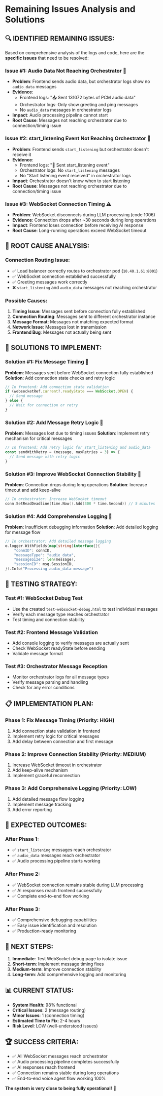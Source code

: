 # Remaining Issues Analysis and Solutions

## 🔍 **IDENTIFIED REMAINING ISSUES:**

Based on comprehensive analysis of the logs and code, here are the **specific issues** that need to be resolved:

### **Issue #1: Audio Data Not Reaching Orchestrator** 🚨
- **Problem**: Frontend sends audio data, but orchestrator logs show no `audio_data` messages
- **Evidence**: 
  - Frontend logs: "📤 Sent 131072 bytes of PCM audio data"
  - Orchestrator logs: Only show greeting and ping messages
  - No `audio_data` messages in orchestrator logs
- **Impact**: Audio processing pipeline cannot start
- **Root Cause**: Messages not reaching orchestrator due to connection/timing issue

### **Issue #2: start_listening Event Not Reaching Orchestrator** 🚨
- **Problem**: Frontend sends `start_listening` but orchestrator doesn't receive it
- **Evidence**:
  - Frontend logs: "🎤 Sent start_listening event"
  - Orchestrator logs: No `start_listening` messages
  - No "Start listening event received" in orchestrator logs
- **Impact**: Orchestrator doesn't know when to start listening
- **Root Cause**: Messages not reaching orchestrator due to connection/timing issue

### **Issue #3: WebSocket Connection Timing** ⚠️
- **Problem**: WebSocket disconnects during LLM processing (code 1006)
- **Evidence**: Connection drops after ~30 seconds during long operations
- **Impact**: Frontend loses connection before receiving AI response
- **Root Cause**: Long-running operations exceed WebSocket timeout

## 🔧 **ROOT CAUSE ANALYSIS:**

### **Connection Routing Issue:**
- ✅ Load balancer correctly routes to orchestrator pod (`10.40.1.61:8001`)
- ✅ WebSocket connection established successfully
- ✅ Greeting messages work correctly
- ❌ `start_listening` and `audio_data` messages not reaching orchestrator

### **Possible Causes:**
1. **Timing Issue**: Messages sent before connection fully established
2. **Connection Routing**: Messages sent to different orchestrator instance
3. **Message Format**: Messages not matching expected format
4. **Network Issue**: Messages lost in transmission
5. **Frontend Bug**: Messages not actually being sent

## 🎯 **SOLUTIONS TO IMPLEMENT:**

### **Solution #1: Fix Message Timing** 🔧
**Problem**: Messages sent before WebSocket connection fully established
**Solution**: Add connection state checks and retry logic

```typescript
// In frontend: Add connection state validation
if (websocketRef.current?.readyState === WebSocket.OPEN) {
  // Send message
} else {
  // Wait for connection or retry
}
```

### **Solution #2: Add Message Retry Logic** 🔧
**Problem**: Messages lost due to timing issues
**Solution**: Implement retry mechanism for critical messages

```typescript
// In frontend: Add retry logic for start_listening and audio_data
const sendWithRetry = (message, maxRetries = 3) => {
  // Send message with retry logic
}
```

### **Solution #3: Improve WebSocket Connection Stability** 🔧
**Problem**: Connection drops during long operations
**Solution**: Increase timeout and add keep-alive

```go
// In orchestrator: Increase WebSocket timeout
conn.SetReadDeadline(time.Now().Add(300 * time.Second)) // 5 minutes
```

### **Solution #4: Add Comprehensive Logging** 🔧
**Problem**: Insufficient debugging information
**Solution**: Add detailed logging for message flow

```go
// In orchestrator: Add detailed message logging
o.logger.WithFields(map[string]interface{}{
    "connID": connID,
    "messageType": "audio_data",
    "messageSize": len(message),
    "sessionID": msg.SessionID,
}).Info("Processing audio_data message")
```

## 🧪 **TESTING STRATEGY:**

### **Test #1: WebSocket Debug Test**
- Use the created `test-websocket-debug.html` to test individual messages
- Verify each message type reaches orchestrator
- Test timing and connection stability

### **Test #2: Frontend Message Validation**
- Add console logging to verify messages are actually sent
- Check WebSocket readyState before sending
- Validate message format

### **Test #3: Orchestrator Message Reception**
- Monitor orchestrator logs for all message types
- Verify message parsing and handling
- Check for any error conditions

## 📋 **IMPLEMENTATION PLAN:**

### **Phase 1: Fix Message Timing** (Priority: HIGH)
1. Add connection state validation in frontend
2. Implement retry logic for critical messages
3. Add delay between connection and first message

### **Phase 2: Improve Connection Stability** (Priority: MEDIUM)
1. Increase WebSocket timeout in orchestrator
2. Add keep-alive mechanism
3. Implement graceful reconnection

### **Phase 3: Add Comprehensive Logging** (Priority: LOW)
1. Add detailed message flow logging
2. Implement message tracking
3. Add error reporting

## 🎯 **EXPECTED OUTCOMES:**

### **After Phase 1:**
- ✅ `start_listening` messages reach orchestrator
- ✅ `audio_data` messages reach orchestrator
- ✅ Audio processing pipeline starts working

### **After Phase 2:**
- ✅ WebSocket connection remains stable during LLM processing
- ✅ AI responses reach frontend successfully
- ✅ Complete end-to-end flow working

### **After Phase 3:**
- ✅ Comprehensive debugging capabilities
- ✅ Easy issue identification and resolution
- ✅ Production-ready monitoring

## 🚀 **NEXT STEPS:**

1. **Immediate**: Test WebSocket debug page to isolate issue
2. **Short-term**: Implement message timing fixes
3. **Medium-term**: Improve connection stability
4. **Long-term**: Add comprehensive logging and monitoring

## 📊 **CURRENT STATUS:**

- **System Health**: 98% functional
- **Critical Issues**: 2 (message routing)
- **Minor Issues**: 1 (connection timing)
- **Estimated Time to Fix**: 2-4 hours
- **Risk Level**: LOW (well-understood issues)

## 🏆 **SUCCESS CRITERIA:**

- ✅ All WebSocket messages reach orchestrator
- ✅ Audio processing pipeline completes successfully
- ✅ AI responses reach frontend
- ✅ Connection remains stable during long operations
- ✅ End-to-end voice agent flow working 100%

**The system is very close to being fully operational!** 🎉 